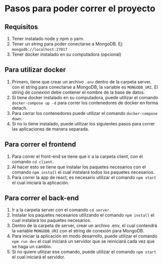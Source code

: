 # Pasos para poder correr el proyecto

## Requisitos

1. Tener instalado node y npm o yarn.
2. Tener un string para poder conectarse a MongoDB. Ej: ```mongodb://localhost:27017```
3. Tener docker instalado en su computadora (opcional)

## Para utilizar docker

1. Primero, tiene que crear un archivo ```.env``` dentro de la carpeta server, con el string para conectarse a MongoDB, la variable es ```MONGODB_URI```. El string de conexión debe contener el nombre de la base de datos.
2. Si tiene docker instalado en su computadora, puede utilizar el comando ```docker-compose up -d``` para correr los contenedores de docker en forma detach.
3. Para cerrar los contenedores puede utilizar el comando ```docker-compose down```.
4. Si no lo tiene instalado, puede utilizar los siguientes pasos para correr las aplicaciones de manera separada.

## Para correr el frontend

1. Para correr el front-end se tiene que ir a la carpeta client, con el comando ```cd client```.
2. Al hacer esto se tiene que instalar los paquetes necesarios con el comando ```npm install``` el cual instalará todos los paquetes necesarios.
3. Para correr la app de react, es necesario utilizar el comando ```npm start``` el cual iniciará la aplicación.

## Para correr el back-end

1. Ir a la carpeta server con el comando ```cd server```.
2. Instalar los paquetes necesarios utilizando el comando ```npm install``` el cual instalará los paquetes necesarios.
3. Dentro de la carpeta de server, crear un archivo .env, el cual contendrá la variable ```MONGODB_URI``` con el string de conexión para MongoDB.
4. Para iniciar la aplicación en modo desarrollo, puede utilizar el comando ```npm run dev``` el cual iniciará un servidor que se reiniciará cada vez que se haga un cambio.
5. Si no quiere utilizar ese comando, puede utilizar el comando ```npm start``` el cual iniciará el servidor.